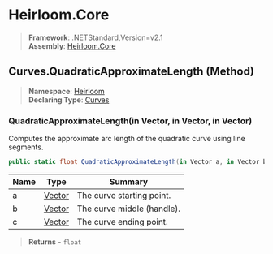 # Heirloom.Core

> **Framework**: .NETStandard,Version=v2.1  
> **Assembly**: [Heirloom.Core][0]

## Curves.QuadraticApproximateLength (Method)

> **Namespace**: [Heirloom][0]  
> **Declaring Type**: [Curves][1]

### QuadraticApproximateLength(in Vector, in Vector, in Vector)

Computes the approximate arc length of the quadratic curve using line segments.

```cs
public static float QuadraticApproximateLength(in Vector a, in Vector b, in Vector c)
```

| Name | Type        | Summary                    |
|------|-------------|----------------------------|
| a    | [Vector][2] | The curve starting point.  |
| b    | [Vector][2] | The curve middle (handle). |
| c    | [Vector][2] | The curve ending point.    |

> **Returns** - `float`

[0]: ../../../Heirloom.Core.md
[1]: ../Curves.md
[2]: ../Vector.md
